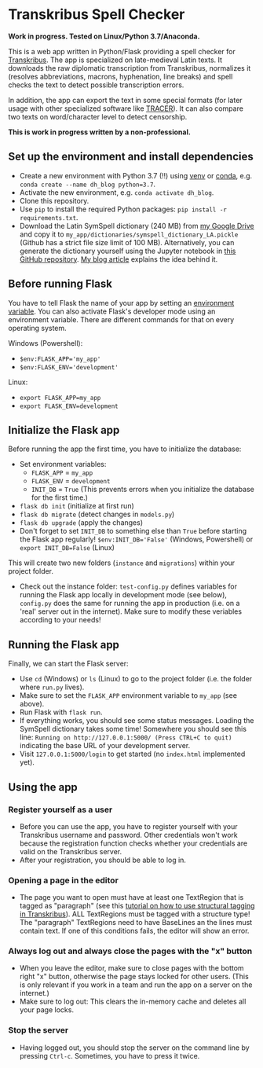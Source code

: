 # Transkribus Spell Checker
**Work in progress. Tested on Linux/Python 3.7/Anaconda.**

This is a web app written in Python/Flask providing a spell checker for [Transkribus](https://transkribus.eu). The app is specialized on late-medieval Latin texts. It downloads the raw diplomatic transcription from Transkribus, normalizes it (resolves abbreviations, macrons, hyphenation, line breaks) and spell checks the text to detect possible transcription errors. 

In addition, the app can export the text in some special formats (for later usage with other specialized software like [TRACER](https://www.etrap.eu/research/tracer/)). It can also compare two texts on word/character level to detect censorship.

**This is work in progress written by a non-professional.**

## Set up the environment and install dependencies
* Create a new environment with Python 3.7 (!!) using [venv](https://docs.python-guide.org/dev/virtualenvs/) or [conda](https://docs.anaconda.com/), e.g. `conda create --name dh_blog python=3.7`.
* Activate the new environment, e.g. `conda activate dh_blog`.
* Clone this repository.
* Use `pip` to install the required Python packages: `pip install -r requirements.txt`.
* Download the Latin SymSpell dictionary (240 MB) from [my Google Drive](https://drive.google.com/file/d/1k8EbaNVXER0p6vxE0dPEMTnovnK6t2b-/view?usp=sharing) and copy it to `my_app/dictionaries/symspell_dictionary_LA.pickle` (Github has a strict file size limit of 100 MB). Alternatively, you can generate the dictionary yourself using the Jupyter notebook in [this GitHub repository](https://github.com/gedoensmanagement/dh_blog_Latin_spell_checker/tree/main/build_symspell_dictionary). [My blog article](https://dhlab.hypotheses.org/2191) explains the idea behind it.

## Before running Flask
You have to tell Flask the name of your app by setting an [environment variable](https://en.wikipedia.org/wiki/Environment_variable). You can also activate Flask's developer mode using an environment variable. There are different commands for that on every operating system.

Windows (Powershell):
* `$env:FLASK_APP='my_app'`
* `$env:FLASK_ENV='development'`

Linux:
* `export FLASK_APP=my_app`
* `export FLASK_ENV=development`

## Initialize the Flask app
Before running the app the first time, you have to initialize the database:

* Set environment variables: 
  * `FLASK_APP` = `my_app`
  * `FLASK_ENV` = `development`
  * `INIT_DB` = `True` (This prevents errors when you initialize the database for the first time.)
* `flask db init` (initialize at first run)
* `flask db migrate`    (detect changes in `models.py`)
* `flask db upgrade`    (apply the changes)
* Don't forget to set `INIT_DB` to something else than `True` before starting the Flask app regularly! `$env:INIT_DB='False'` (Windows, Powershell) or `export INIT_DB=False` (Linux)

This will create two new folders (`instance` and `migrations`) within your project folder.

* Check out the instance folder: `test-config.py` defines variables for running the Flask app locally in development mode (see below), `config.py` does the same for running the app in production (i.e. on a 'real' server out in the internet). Make sure to modify these veriables according to your needs!

## Running the Flask app

Finally, we can start the Flask server:

* Use `cd` (Windows) or `ls` (Linux) to go to the project folder (i.e. the folder where `run.py` lives).
* Make sure to set the `FLASK_APP` environment variable to `my_app` (see above).
* Run Flask with `flask run`.
* If everything works, you should see some status messages. Loading the SymSpell dictionary takes some time! Somewhere you should see this line: `Running on http://127.0.0.1:5000/ (Press CTRL+C to quit)` indicating the base URL of your development server.
* Visit `127.0.0.1:5000/login` to get started (no `index.html` implemented yet).

## Using the app
### Register yourself as a user
* Before you can use the app, you have to register yourself with your Transkribus username and password. Other credentials won't work because the registration function checks whether your credentials are valid on the Transkribus server. 
* After your registration, you should be able to log in. 
### Opening a page in the editor
* The page you want to open must have at least one TextRegion that is tagged as "paragraph" (see this [tutorial on how to use structural tagging in Transkribus](https://readcoop.eu/transkribus/howto/how-to-use-the-structural-tagging-feature-and-how-to-train-it/)). ALL TextRegions must be tagged with a structure type! The "paragraph" TextRegions need to have BaseLines an the lines must contain text. If one of this conditions fails, the editor will show an error.
### Always log out and always close the pages with the "x" button
* When you leave the editor, make sure to close pages with the bottom right "x" button, otherwise the page stays locked for other users. (This is only relevant if you work in a team and run the app on a server on the internet.)
* Make sure to log out: This clears the in-memory cache and deletes all your page locks. 
### Stop the server
* Having logged out, you should stop the server on the command line by pressing `Ctrl-c`. Sometimes, you have to press it twice.
